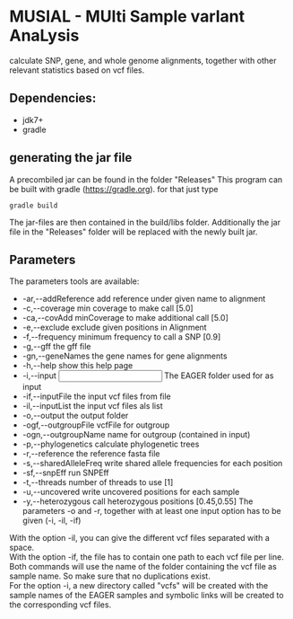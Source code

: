 # MUSIAL - MUlti Sample varIant AnaLysis

calculate SNP, gene, and whole genome alignments, together with other relevant statistics based on vcf files.

## Dependencies:

- jdk7+
- gradle

## generating the jar file
A precombiled jar can be found in the folder "Releases"
This program can be built with gradle (https://gradle.org). for that just type

`gradle build`

The jar-files are then contained in the build/libs folder. Additionally the jar file in the "Releases" folder will be replaced with the newly built jar.

## Parameters
The parameters tools are available:
- -ar,--addReference <arg>           add reference under given name to alignment
- -c,--coverage <arg>                min coverage to make call [5.0]
- -ca,--covAdd <arg>                 minCoverage to make additional call [5.0]
- -e,--exclude <EXCLUDE>             exclude given positions in Alignment
- -f,--frequency <arg>               minimum frequency to call a SNP [0.9]
- -g,--gff <arg>                     the gff file
- -gn,--geneNames <GENENames>        the gene names for gene alignments
- -h,--help                          show this help page
- -i,--input <INPUT>                 The EAGER folder used for as input
- -if,--inputFile <INPUTFILE>        the input vcf files from file
- -il,--inputList <INPUTLIST>        the input vcf files als list
- -o,--output <OUTPUT>               the output folder
- -ogf,--outgroupFile <arg>          vcfFile for outgroup
- -ogn,--outgroupName <arg>          name for outgroup (contained in input)
- -p,--phylogenetics                 calculate phylogenetic trees
- -r,--reference <REFERENCE>         the reference fasta file
- -s,--sharedAlleleFreq              write shared allele frequencies for each position
- -sf,--snpEff                       run SNPEff
- -t,--threads <arg>                 number of threads to use [1]
- -u,--uncovered                     write uncovered positions for each sample
- -y,--heterozygous <HETEROZYGOUS>   call heterozygous positions
                                    [0.45,0.55]
The parameters -o and -r, together with at least one input option has to be given (-i, -il, -if)

With the option -il, you can give the different vcf files separated with a space.  
With the option -if, the file has to contain one path to each vcf file per line.  
Both commands will use the name of the folder containing the vcf file as sample name. So make sure that no duplications exist.  
For the option -i, a new directory called "vcfs" will be created with the sample names of the EAGER samples and symbolic links will be created to the corresponding vcf files.
